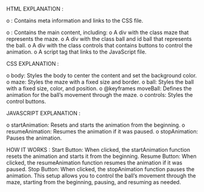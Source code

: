 HTML EXPLANATION :

o	<head>: Contains meta information and links to the CSS file.

o	<body>: Contains the main content, including:
o	A div with the class maze that represents the maze.
o	A div with the class ball and id ball that represents the ball.
o	A div with the class controls that contains buttons to control the animation.
o	A script tag that links to the JavaScript file.

CSS EXPLANATION :

o      body: Styles the body to center the content and set the background color.
o      maze: Styles the maze with a fixed size and border.
o      ball: Styles the ball with a fixed size, color, and position.
o      @keyframes moveBall: Defines the animation for the ball’s movement through the maze.
o      controls: Styles the control buttons.

JAVASCRIPT EXPLANATION :

o       startAnimation: Resets and starts the animation from the beginning.
o       resumeAnimation: Resumes the animation if it was paused.
o       stopAnimation: Pauses the animation.


HOW IT WORKS :
Start Button: When clicked, the startAnimation function resets the animation and starts it from the beginning.
Resume Button: When clicked, the resumeAnimation function resumes the animation if it was paused.
Stop Button: When clicked, the stopAnimation function pauses the animation.
This setup allows you to control the ball’s movement through the maze, starting from the beginning, pausing, and resuming as needed.
